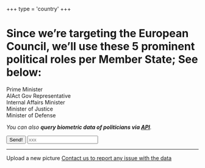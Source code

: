 +++
type = 'country'
+++

<link rel="stylesheet" href="/css/country.css">

# Since we’re targeting the European Council, we’ll use these 5 prominent political roles per Member State; See below: <span class="country-name"></span> <span class="country-flag"></span>

<div class="row">
  <div class="item role-name-0">Prime Minister</div>
  <div class="item role-name-1">AIAct Gov Representative</div>
  <div class="item role-name-2">Internal Affairs Minister</div>
  <div class="item role-name-3">Minister of Justice</div>
  <div class="item role-name-4">Minister of Defense</div>
</div>

<div class="row" id="registered-names">
  <div class="item" id="name-0"></div>
  <div class="item" id="name-1"></div>
  <div class="item" id="name-2"></div>
  <div class="item" id="name-3"></div>
  <div class="item" id="name-4"></div>
</div>

<div class="row" id="registered-faces">
  <div class="item" id="role-0"></div>
  <div class="item" id="role-1"></div>
  <div class="item" id="role-2"></div>
  <div class="item" id="role-3"></div>
  <div class="item" id="role-4"></div>
</div>


<span id="service">

_You can also **query biometric data of <span class="country-name"></span> politicians via [API](/swagger)**._

</span>

<div class="hidden" id="help-us-form">
  <button class="send-deny" id="send-help-button">Send!</button>
  <input id="input-form" type="text" placeholder="xxx" />
</div>

<div class="container" id="face-list"></div>

---

<div class="mx-auto mt-8 mb-8 md:mb-0 flex justify-center">

  <a class="px-4 py-2 mx-2 rounded-sm text-center border border-accent hover:border-accent-dark transition duration-300 ease-in-out no-underline hover:bg-accent-dark hover:text-secondary dark:hover:text-primary dark:text-primary" id="load-upload-form">
    Upload a new picture
  </a>

  <a class="px-4 py-2 mx-2 rounded-sm text-center border border-accent hover:border-accent-dark transition duration-300 ease-in-out no-underline hover:bg-accent-dark hover:text-secondary dark:hover:text-primary dark:text-primary" href="/about#contacts">
    Contact us to report any issue with the data
  </a>

</div>

<p><br></p> <!-- some space -->

<div id="upload-form-container"></div>

<script src="/js/lodash.min.js"></script>
<script src="/js/shared.js"></script>
<script src="/js/country.js"></script>
<script>
  document
    .getElementById('load-upload-form')
    .addEventListener('click', loadUploadForm);
  document
    .addEventListener('DOMContentLoaded', loadMaterial);
</script>
